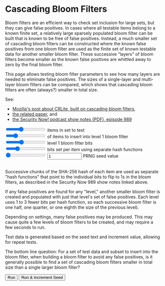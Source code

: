 
[//]: # (gen-title: Cascading Bloom Filters - philthompson.me)

[//]: # (gen-keywords: Cascading Bloom Filters, Security Now)

[//]: # (gen-description: JavaScript app for testing the concept of a trio of cascading bloom filters that are free of false positives")

[//]: # (gen-meta-end)

  <h1>Cascading Bloom Filters</h1>
  <p>Bloom filters are an efficient way to check set inclusion for large sets, but they
  can give false positives.  In cases where all testable items belong to a known finite
  set, a relatively large sparsely populated bloom filter can be built that is known to
  be free of false positives.  Instead, a much smaller set of cascading bloom filters can
  be constructed where the known false positives from one bloom filter are used as the
  finite set of known testable data for another smaller bloom filter.  These successive
  "layers" of bloom filters become smaller as the known false positives are whittled
  away to zero by the final bloom filter.</p>
  <p>This page allows testing bloom filter parameters to see how many layers are needed
  to eliminate false positives.  The sizes of a single-layer and multi-layer bloom filters
  can be compared, which shows that cascading bloom filters are often (always?) smaller
  in total size.</p>
  <p>See:<ul>
    <li><a target="_blank" href="https://blog.mozilla.org/security/2020/01/09/crlite-part-2-end-to-end-design/">Mozilla's post about CRLite, built on cascading bloom filters</a>,</li>
    <li><a target="_blank" href="https://obj.umiacs.umd.edu/papers_for_stories/crlite_oakland17.pdf">the related paper</a>, and</li>
    <li><a target="_blank" href="https://www.grc.com/sn/sn-989-notes.pdf">the Security Now! podcast show notes (PDF), episode 989</a></li>
  </ul>
  </p>
  <input type="range" min="6" max="22" value="12" class="slider" id="supset-size-pwr">
  <span id="supset-size-display"></span>
  <span>items in set to test</span><br/>
  <input type="range" min="1" max="100" value="22" class="slider" id="subset-size-pct">
  <span id="subset-size-display"></span>
  <span>of items to insert into level 1 bloom filter</span><br/>
  <input type="range" min="6" max="32" value="16" class="slider" id="bf1-bits">
  <span id="bf1-bits-display"></span>
  <span>level 1 bloom filter bits</span><br/>
  <input type="range" min="1" max="16" value="5" class="slider" id="hash-funcs">
  <span id="hash-funcs-display"></span>
  <span>bits set per item using separate hash functions</span><br/>
  <input type="range" min="1" max="3" value="1" class="slider" id="bit-decrement">
  <span id="bit-decrement-display"></span>
  <!--<input id="seed-txt" maxlength="64" minlength="1" placeholder="type PRNG seed text here" value="PRNG seed text"/><br/>-->
  <input id="seed-inc" type="number" min="0" max="999999999" value="1"/>
  <span>PRNG seed value</span><br/>
  <br/>
  <p>Successive chunks of the SHA-256 hash of each item are used as separate "hash functions"
  that point to the individual bits to flip to 1s in the bloom filters, as described in the
  Security Now 989 show notes linked above.</p>
  <p>If any false positives are found for any "level," another smaller bloom filter is
  created and populated with just that level's set of false positives.  Each level uses
  1 to 3 fewer bits per hash function, so each successive bloom filter is one half, one quarter,
  or one eighth the size of the previous level).</p>
  <p>Depending on settings, many false positives may be produced.  This may cause quite a few levels of bloom filters to
  be created, and may require a few seconds to run.</p>
  <p>Test data is generated based on the seed text and increment value, allowing for repeat
  tests.</p>
  <p>The bottom line question: For a set of test data and subset to insert into the bloom filter,
  when building a bloom filter to avoid any false positives, is it generally possible to find a
  set of cascading bloom filters smaller in total size than a single larger bloom filter?</p>
  <button id="run-button">Run</button>
  <button id="run-inc-button">Run & Increment Seed</button><br/>
  <button id="cancel-button" style="display:none">Cancel</button><br/>
  <div id="p" style="margin-top:1.0rem;"></div>

<script type="text/javascript">

/*
https://github.com/6502/sha256/ Copyright 2022 Andrea Griffini

Permission is hereby granted, free of charge, to any person obtaining
a copy of this software and associated documentation files (the
"Software"), to deal in the Software without restriction, including
without limitation the rights to use, copy, modify, merge, publish,
distribute, sublicense, and/or sell copies of the Software, and to
permit persons to whom the Software is furnished to do so, subject to
the following conditions:

The above copyright notice and this permission notice shall be
included in all copies or substantial portions of the Software.

THE SOFTWARE IS PROVIDED "AS IS", WITHOUT WARRANTY OF ANY KIND,
EXPRESS OR IMPLIED, INCLUDING BUT NOT LIMITED TO THE WARRANTIES OF
MERCHANTABILITY, FITNESS FOR A PARTICULAR PURPOSE AND
NONINFRINGEMENT. IN NO EVENT SHALL THE AUTHORS OR COPYRIGHT HOLDERS BE
LIABLE FOR ANY CLAIM, DAMAGES OR OTHER LIABILITY, WHETHER IN AN ACTION
OF CONTRACT, TORT OR OTHERWISE, ARISING FROM, OUT OF OR IN CONNECTION
WITH THE SOFTWARE OR THE USE OR OTHER DEALINGS IN THE SOFTWARE.
*/

// sha256(data) returns the digest
// sha256() returns an object you can call .add(data) zero or more time and .digest() at the end
// digest is a 32-byte Uint8Array instance with an added .hex() function.
// Input should be either a string (that will be encoded as UTF-8) or an array-like object with values 0..255.
function sha256(data) {
    let h0 = 0x6a09e667, h1 = 0xbb67ae85, h2 = 0x3c6ef372, h3 = 0xa54ff53a,
        h4 = 0x510e527f, h5 = 0x9b05688c, h6 = 0x1f83d9ab, h7 = 0x5be0cd19,
        tsz = 0, bp = 0;
    const k = [0x428a2f98, 0x71374491, 0xb5c0fbcf, 0xe9b5dba5, 0x3956c25b, 0x59f111f1, 0x923f82a4, 0xab1c5ed5,
               0xd807aa98, 0x12835b01, 0x243185be, 0x550c7dc3, 0x72be5d74, 0x80deb1fe, 0x9bdc06a7, 0xc19bf174,
               0xe49b69c1, 0xefbe4786, 0x0fc19dc6, 0x240ca1cc, 0x2de92c6f, 0x4a7484aa, 0x5cb0a9dc, 0x76f988da,
               0x983e5152, 0xa831c66d, 0xb00327c8, 0xbf597fc7, 0xc6e00bf3, 0xd5a79147, 0x06ca6351, 0x14292967,
               0x27b70a85, 0x2e1b2138, 0x4d2c6dfc, 0x53380d13, 0x650a7354, 0x766a0abb, 0x81c2c92e, 0x92722c85,
               0xa2bfe8a1, 0xa81a664b, 0xc24b8b70, 0xc76c51a3, 0xd192e819, 0xd6990624, 0xf40e3585, 0x106aa070,
               0x19a4c116, 0x1e376c08, 0x2748774c, 0x34b0bcb5, 0x391c0cb3, 0x4ed8aa4a, 0x5b9cca4f, 0x682e6ff3,
               0x748f82ee, 0x78a5636f, 0x84c87814, 0x8cc70208, 0x90befffa, 0xa4506ceb, 0xbef9a3f7, 0xc67178f2],
          rrot = (x, n) => (x >>> n) | (x << (32-n)),
          w = new Uint32Array(64),
          buf = new Uint8Array(64),
          process = () => {
              for (let j=0,r=0; j<16; j++,r+=4) {
                  w[j] = (buf[r]<<24) | (buf[r+1]<<16) | (buf[r+2]<<8) | buf[r+3];
              }
              for (let j=16; j<64; j++) {
                  let s0 = rrot(w[j-15], 7) ^ rrot(w[j-15], 18) ^ (w[j-15] >>> 3);
                  let s1 = rrot(w[j-2], 17) ^ rrot(w[j-2], 19) ^ (w[j-2] >>> 10);
                  w[j] = (w[j-16] + s0 + w[j-7] + s1) | 0;
              }
              let a = h0, b = h1, c = h2, d = h3, e = h4, f = h5, g = h6, h = h7;
              for (let j=0; j<64; j++) {
                  let S1 = rrot(e, 6) ^ rrot(e, 11) ^ rrot(e, 25),
                      ch = (e & f) ^ ((~e) & g),
                      t1 = (h + S1 + ch + k[j] + w[j]) | 0,
                      S0 = rrot(a, 2) ^ rrot(a, 13) ^ rrot(a, 22),
                      maj = (a & b) ^ (a & c) ^ (b & c),
                      t2 = (S0 + maj) | 0;
                  h = g; g = f; f = e; e = (d + t1)|0; d = c; c = b; b = a; a = (t1 + t2)|0;
              }
              h0 = (h0 + a)|0; h1 = (h1 + b)|0; h2 = (h2 + c)|0; h3 = (h3 + d)|0;
              h4 = (h4 + e)|0; h5 = (h5 + f)|0; h6 = (h6 + g)|0; h7 = (h7 + h)|0;
              bp = 0;
          },
          add = data => {
              if (typeof data === "string") {
                  data = typeof TextEncoder === "undefined" ? Buffer.from(data) : (new TextEncoder).encode(data);
              }
              for (let i=0; i<data.length; i++) {
                  buf[bp++] = data[i];
                  if (bp === 64) process();
              }
              tsz += data.length;
          },
          digest = () => {
              buf[bp++] = 0x80; if (bp == 64) process();
              if (bp + 8 > 64) {
                  while (bp < 64) buf[bp++] = 0x00;
                  process();
              }
              while (bp < 58) buf[bp++] = 0x00;
              // Max number of bytes is 35,184,372,088,831
              let L = tsz * 8;
              buf[bp++] = (L / 1099511627776.) & 255;
              buf[bp++] = (L / 4294967296.) & 255;
              buf[bp++] = L >>> 24;
              buf[bp++] = (L >>> 16) & 255;
              buf[bp++] = (L >>> 8) & 255;
              buf[bp++] = L & 255;
              process();
              let reply = new Uint8Array(32);
              reply[ 0] = h0 >>> 24; reply[ 1] = (h0 >>> 16) & 255; reply[ 2] = (h0 >>> 8) & 255; reply[ 3] = h0 & 255;
              reply[ 4] = h1 >>> 24; reply[ 5] = (h1 >>> 16) & 255; reply[ 6] = (h1 >>> 8) & 255; reply[ 7] = h1 & 255;
              reply[ 8] = h2 >>> 24; reply[ 9] = (h2 >>> 16) & 255; reply[10] = (h2 >>> 8) & 255; reply[11] = h2 & 255;
              reply[12] = h3 >>> 24; reply[13] = (h3 >>> 16) & 255; reply[14] = (h3 >>> 8) & 255; reply[15] = h3 & 255;
              reply[16] = h4 >>> 24; reply[17] = (h4 >>> 16) & 255; reply[18] = (h4 >>> 8) & 255; reply[19] = h4 & 255;
              reply[20] = h5 >>> 24; reply[21] = (h5 >>> 16) & 255; reply[22] = (h5 >>> 8) & 255; reply[23] = h5 & 255;
              reply[24] = h6 >>> 24; reply[25] = (h6 >>> 16) & 255; reply[26] = (h6 >>> 8) & 255; reply[27] = h6 & 255;
              reply[28] = h7 >>> 24; reply[29] = (h7 >>> 16) & 255; reply[30] = (h7 >>> 8) & 255; reply[31] = h7 & 255;
              //reply.hex = () => {
              //    let res = "";
              //    reply.forEach(x => res += ("0" + x.toString(16)).slice(-2));
              //    return res;
              //};
              return reply;
          };
    if (data === undefined) return {add, digest};
    add(data);
    return digest();
}

function sha256ToBinaryStr(data) {
  const hash = sha256(data);
  let binary = "";
  hash.forEach(b => binary += ("00000000" + b.toString(2)).slice(-8));
  return binary;
}

// thanks to https://gist.github.com/vaiorabbit/5657561
// 32 bit FNV-1a hash
// Ref.: http://isthe.com/chongo/tech/comp/fnv/
const FNV1_32A_INIT = 0x811c9dc5;
function fnv32a(str) {
  let hval = FNV1_32A_INIT;
  for (let i = 0; i < str.length; ++i) {
    hval ^= str.charCodeAt(i);
    hval += (hval << 1) + (hval << 4) + (hval << 7) + (hval << 8) + (hval << 24);
  }
  return hval >>> 0;
}
// version of above FNV-1a that doesn't take string
//   input -- instead it takes one 32-bit input,
//   mixes in each byte separately, and returns another
//   32-bit output
const MASK_32B_1 = 0b11111111000000000000000000000000;
const MASK_32B_2 = 0b00000000111111110000000000000000;
const MASK_32B_3 = 0b00000000000000001111111100000000;
const MASK_32B_4 = 0b00000000000000000000000011111111;
function fnv32a_32bitint(int32b) {
  let hval = FNV1_32A_INIT;
  hval ^= (int32b & MASK_32B_1);
  hval += (hval << 1) + (hval << 4) + (hval << 7) + (hval << 8) + (hval << 24);
  hval ^= (int32b & MASK_32B_2);
  hval += (hval << 1) + (hval << 4) + (hval << 7) + (hval << 8) + (hval << 24);
  hval ^= (int32b & MASK_32B_3);
  hval += (hval << 1) + (hval << 4) + (hval << 7) + (hval << 8) + (hval << 24);
  hval ^= (int32b & MASK_32B_4);
  hval += (hval << 1) + (hval << 4) + (hval << 7) + (hval << 8) + (hval << 24);
  return hval >>> 0;
}

//let fasterRandomUsage = 2000000;
var fasterRandomHash = null;
// since bit shifting clamps number values to 32-bit unsigned
//   values, the maximum value the hash can have is this
const MAX_UNSIGNED_HASH = 0b11111111111111111111111111111111;
function fasterRandom32bit() {
  //if (fasterRandomUsage++ > 1000000) {
  //  fasterRandomUsage = 0;
  //  fasterRandomHash = fnv32a(Date.now().toString());
  //  //console.log("re-seeded FNV-1a PRNG with the current time");
  //}
  fasterRandomHash = fnv32a_32bitint(fasterRandomHash);
  return fasterRandomHash;
}
/*
function fasterRandom(minInclusive, maxExclusive) {
  if (fasterRandomUsage++ > 1000000) {
    fasterRandomUsage = 0;
    fasterRandomHash = fnv32a(Date.now().toString());
    //console.log("re-seeded FNV-1a PRNG with the current time");
  }
  fasterRandomHash = fnv32a_32bitint(fasterRandomHash);
  const valueAsFrac = fasterRandomHash / MAX_UNSIGNED_HASH;
  return minInclusive + (valueAsFrac * (maxExclusive - minInclusive));
}
*/

function insertItemIntoBloomFilter(intItem, hashFuncs, hashBits, hashMask, bloomFilter) {
  let theHash = sha256ToBinaryStr(intItem.toString());
  //console.log("inserting", intItem, "which has hash", theHash);
  for (let i = 0; i < hashFuncs; i++) {
    let nthRunOfBits = parseInt(theHash.slice(-hashBits), 2); // binary string of last few chars to int
    bloomFilter[nthRunOfBits] = 1;
    theHash = theHash.slice(0, -hashBits); // delete consumed bits from the end of the string
  }
}

function isItemInBloomFilter(intItem, hashFuncs, hashBits, hashMask, bloomFilter) {
  let theHash = sha256ToBinaryStr(intItem.toString());
  for (let i = 0; i < hashFuncs; i++) {
    //let nthRunOfBits = theHash & hashMask;
    let nthRunOfBits = parseInt(theHash.slice(-hashBits), 2); // binary string of last few chars to int
    if (bloomFilter[nthRunOfBits] === 0) {
      return false; // if any bit is zero, we know for certain the item is not in the set
    }
    //theHash >>= hashBits; // shift at the end of the loop
    theHash = theHash.slice(0, -hashBits); // delete consumed bits from the end of the string
  }
  return true; // if all bits are set, the item is either in the set or we have a false positive
}

let p = document.getElementById('p');

let supSetSizeSlider = document.getElementById('supset-size-pwr');
let supSetSizeSpan = document.getElementById('supset-size-display');
let subSetSizeSlider = document.getElementById('subset-size-pct');
let subSetSizeSpan = document.getElementById('subset-size-display');
let bf1bitsSlider = document.getElementById('bf1-bits');
let bf1bitsSpan = document.getElementById('bf1-bits-display');
let hashFuncsSlider = document.getElementById('hash-funcs');
let hashFuncsSpan = document.getElementById('hash-funcs-display');
let bitDecrementSlider = document.getElementById('bit-decrement');
let bitDecrementSpan = document.getElementById('bit-decrement-display');
//let seedTxt = document.getElementById('seed-txt');
let seedInc = document.getElementById('seed-inc');

let runButton = document.getElementById('run-button');
let runIncButton = document.getElementById('run-inc-button');
let cancelButton = document.getElementById('cancel-button');

bf1bitsSlider.oninput = function() { bf1bitsSpan.innerHTML = (Math.pow(2, this.value)).toLocaleString() + "&nbsp;"; };
supSetSizeSlider.oninput = function() { supSetSizeSpan.innerHTML = (Math.pow(2, this.value)).toLocaleString() + "&nbsp;"; };
subSetSizeSlider.oninput = function() { subSetSizeSpan.innerHTML = this.value + "%&nbsp;"; };
hashFuncsSlider.oninput = function() { hashFuncsSpan.innerHTML = this.value + "&nbsp;"; };
bitDecrementSlider.oninput = function() { bitDecrementSpan.innerHTML = 'successive bfs are ' + (100.0/Math.pow(2, this.value)) + '% smaller (hashes ' + this.value + " bit" + (this.value == 1 ? '' : 's') + ' shorter)'; };

/*
let bf1bitsSliderUpd = function() { bf1bitsSpan.innerHTML = this.value + "&nbsp;"; }; bf1bitsSlider.oninput = bf1bitsSliderUpd;
let supSetSizeSliderUpd = function() { supSetSizeSpan.innerHTML = Math.pow(2, this.value) + "&nbsp;"; }; supSetSizeSlider.oninput = supSetSizeSliderUpd;
let subSetSizeSliderUpd = function() { subSetSizeSpan.innerHTML = this.value + "%&nbsp;"; }; subSetSizeSlider.oninput = subSetSizeSliderUpd;
*/

let bloomFilter1Hashes = 5; // number of "hash functions" to use

var bfCtx = {};
var cancelRequested = false;
var doAutoSeedIncrement = false;

// update the slider display fields after the page has loaded
window.addEventListener("load", function() {
  const e = new Event("input", { bubbles: true, cancelable: false });
  supSetSizeSlider.dispatchEvent(e);
  subSetSizeSlider.dispatchEvent(e);
  bf1bitsSlider.dispatchEvent(e);
  hashFuncsSlider.dispatchEvent(e);
  bitDecrementSlider.dispatchEvent(e);
});

// thanks to https://stackoverflow.com/a/48054293/259456
//function escapeTextForHtml(contentStr) {
//  let div = document.createElement('div');
//  div.innerText = contentStr;
//  return div.innerHTML;
//}

function beforeRunning(setAutoSeedIncrement) {
  doAutoSeedIncrement = setAutoSeedIncrement;
  //if (seedTxt.value == "") {
  //  seedTxt.value = "PRNG seed text";
  //}
  seedInc.value = parseInt(seedInc.value.toString().replace(/[^0-9]/g, ''))
  p.innerHTML = '<hr/><br>generating test data with PRNG seed [' + seedInc.value + ']';
  //p.innerHTML = '<hr/><br>generating test data with increment [' + seedInc.value + '] for seed:';
  //p.innerHTML += '<br>' + escapeTextForHtml(seedTxt.value);
  runButton.disabled = true;
  runIncButton.disabled = true;
  cancelButton.style.display = "inline-block";
  supSetSizeSlider.disabled = true;
  subSetSizeSlider.disabled = true;
  bf1bitsSlider.disabled = true;
  hashFuncsSlider.disabled = true;
  bitDecrementSlider.disabled = true;
  //seedTxt.disabled = true;
  seedInc.disabled = true;
  setTimeout(runFilters, 50);
}

function afterRunning() {
  runButton.disabled = false;
  runIncButton.disabled = false;
  runIncButton.style.display = "inline-block";
  cancelButton.style.display = "none";
  supSetSizeSlider.disabled = false;
  subSetSizeSlider.disabled = false;
  bf1bitsSlider.disabled = false;
  hashFuncsSlider.disabled = false;
  bitDecrementSlider.disabled = false;
  //seedTxt.disabled = false;
  seedInc.disabled = false;
  if (doAutoSeedIncrement) {
    seedInc.value++;
  }
}

let runFilters = function() {

  // set global random hash based on seed+increment
  //fasterRandomHash = fnv32a(seedTxt.value + " " + seedInc.value);
  fasterRandomHash = fnv32a("prng seed:" + seedInc.value);
  cancelRequested = false;

  let supSetSize = Math.pow(2, supSetSizeSlider.value);           // number of items in the superset
  let subSetSize = supSetSize * (subSetSizeSlider.value / 100.0); // number of items in the subset, taken as percentage of superset

  let bloomFilter1Size = bf1bitsSlider.value;//16; // number of bits in first level bloom filter (some power of two)
  let bloomFilter1 = []; // first level bloom filter

  bloomFilter1Hashes = hashFuncsSlider.value;

  if (bloomFilter1Hashes * bloomFilter1Size > 256) {
    p.innerHTML += '<br/>[' + bloomFilter1Size + '] bits per hash times [' + bloomFilter1Hashes + '] hashes = [' + (bloomFilter1Hashes * bloomFilter1Size) + '], which exceeds the 256 bits available in SHA-256 output';
    afterRunning();
    return;
  }

  ////////////////////////////////////////////////////////////
  // populate the set with unique random ints
  let supSet = new Set();
  let subSet = new Set();
  for (let i = 0; i < supSetSize; i++) {
    const x = fasterRandom32bit();
    supSet.add(x);
    if (i < subSetSize) {
      subSet.add(x);
    }
  }
  // in case we tried to insert a duplicate, add more values
  while (supSet.size < supSetSize) {
    const x = fasterRandom32bit();
    supSet.add(x);
    if (subSet.size < subSetSize) {
      subSet.add(x);
    }
  }

  bfCtx['bfLevel'] = 1;
  bfCtx['setData'] = {'knownHits': supSet, 'falsePositives': subSet};
  bfCtx['bfBits'] = bloomFilter1Size;
  bfCtx['bfLevelsSizeSum'] = 0;
  proceedToNextLevelOrCancel();
}

function proceedToNextLevelOrCancel() {
  if (!cancelRequested &&
      bfCtx['setData']['falsePositives'].size > 0 &&
      bfCtx['bfBits'] > 4 /*&& bfCtx['bfLevel'] <= 10*/) {
    bfCtx['setData'] = testBloomFilter(bfCtx['bfLevel'], bfCtx['setData']['knownHits'], bfCtx['setData']['falsePositives'], bfCtx['bfBits']);
    bfCtx['bfLevel']++;
    bfCtx['bfBits'] -= bitDecrementSlider.value;
    setTimeout(proceedToNextLevelOrCancel, 500);
  } else {
    if (bfCtx['setData']['falsePositives'].size > 0) {
      p.innerHTML += '<br>after [' + (bfCtx['bfLevel']-1) + "] levels of bloom filters, there were still [" + (bfCtx['setData']['falsePositives'].size).toLocaleString() + "] false positives";
      if (!cancelRequested) {
        p.innerHTML += '<br>(bloom filter is too small to proceed)';
      }
    }
    if (cancelRequested) {
      p.innerHTML += '<br>canceled';
    } else {
      p.innerHTML += "<br>summed size of all levels' bloom filters: " + (bfCtx['bfLevelsSizeSum']).toLocaleString() + " bits";
    }
    afterRunning();
  }
}

function testBloomFilter(bfLevel, setToTest, setToInsert, bfHashBits) {

  bfBits = Math.pow(2, bfHashBits);
  bfCtx['bfLevelsSizeSum'] += bfBits;

  p.innerHTML += "<br/>level [" + bfLevel + "]: creating bloom filter with 2^" + bfHashBits + " (" + (bfBits).toLocaleString() + ") bits";
  p.innerHTML += "<br/>level [" + bfLevel + "]: inserting [" + (setToInsert.size).toLocaleString() + "] of [" + (setToTest.size).toLocaleString() + "] items";

  let bfArray = []; // bloom filter

  ////////////////////////////////////////////////////////////
  // no need to do bitwise stuff, right?  plus, bitwise
  //   operations in JavaScript are/were limited to 32-bit ints
  // fill with zeroes
  for (let i = 0; i < bfBits; i++) {
    bfArray.push(0);
  }

  ////////////////////////////////////////////////////////////
  // create bit mask with 1s only in the last few bits
  let bloomFilterMask = 0;
  for (let i = 0; i < bfHashBits; i++) {
    bloomFilterMask <<= 1; // shift left 1 bit
    bloomFilterMask |= 1; // use OR to set the last bit to 1
  }

  ////////////////////////////////////////////////////////////
  // insert all items from the set into the bloom filter
  for (const item of setToInsert) {
    insertItemIntoBloomFilter(item, bloomFilter1Hashes, bfHashBits, bloomFilterMask, bfArray);
  }

  ////////////////////////////////////////////////////////////
  // try some random numbers, and see whether any are false positives
  // (can also check to see if actually in theSet)
  let falsePositives = new Set();
  for (const testItem of setToTest) {
    const result = isItemInBloomFilter(testItem, bloomFilter1Hashes, bfHashBits, bloomFilterMask, bfArray);
    if (result && !setToInsert.has(testItem)) {
      falsePositives.add(testItem);
    }
  }

  p.innerHTML += "<br/>level [" + bfLevel + "]: [" + (falsePositives.size).toLocaleString() + "] false positives found when testing [" + (setToTest.size).toLocaleString() + "] items in the super set";

  ////////////////////////////////////////////////////////////
  // try some members of theSet to ensure they actually are all found
  let testedCount = 0;
  let foundCount = 0;
  for (const testItem of setToInsert) {
    testedCount++;
    const result = isItemInBloomFilter(testItem, bloomFilter1Hashes, bfHashBits, bloomFilterMask, bfArray);
    if (result) {
      foundCount++;
    } else {
      p.innerHTML += "<br/>level [" + bfLevel + "]: subSet item [" + testItem + "] was not found, which should be impossible";
    }
  }

  //p.innerHTML += "<br/>level [" + bfLevel + "]: found [" + foundCount + "] of [" + setToInsert.size + "] items in the subset";

  return {'knownHits': setToInsert, 'falsePositives': falsePositives};
}

runIncButton.onclick = function() {
  beforeRunning(true);
}

runButton.onclick = function() {
  beforeRunning(false);
}

cancelButton.onclick = function() {
  cancelRequested = true;
}

</script>
